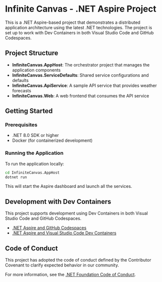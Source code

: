 # Infinite Canvas - .NET Aspire Project

This is a .NET Aspire-based project that demonstrates a distributed application architecture using the latest .NET technologies. The project is set up to work with Dev Containers in both Visual Studio Code and GitHub Codespaces.

## Project Structure

- **InfiniteCanvas.AppHost**: The orchestrator project that manages the application components
- **InfiniteCanvas.ServiceDefaults**: Shared service configurations and defaults
- **InfiniteCanvas.ApiService**: A sample API service that provides weather forecasts
- **InfiniteCanvas.Web**: A web frontend that consumes the API service

## Getting Started

### Prerequisites

- .NET 8.0 SDK or higher
- Docker (for containerized development)

### Running the Application

To run the application locally:

```bash
cd InfiniteCanvas.AppHost
dotnet run
```

This will start the Aspire dashboard and launch all the services.

## Development with Dev Containers

This project supports development using Dev Containers in both Visual Studio Code and GitHub Codespaces.

- [.NET Aspire and GitHub Codespaces](https://learn.microsoft.com/dotnet/aspire/get-started/github-codespaces)
- [.NET Aspire and Visual Studio Code Dev Containers](https://learn.microsoft.com/dotnet/aspire/get-started/dev-containers)

## Code of Conduct

This project has adopted the code of conduct defined by the Contributor Covenant
to clarify expected behavior in our community.

For more information, see the [.NET Foundation Code of Conduct](https://dotnetfoundation.org/code-of-conduct).
